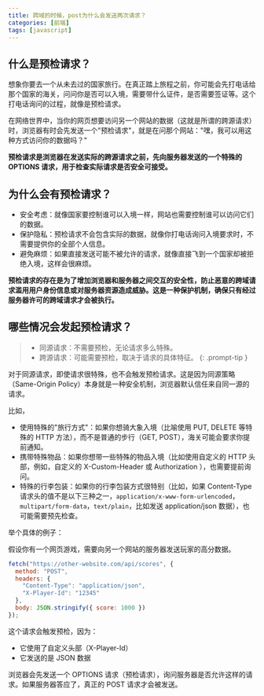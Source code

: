 ```yaml
---
title: 跨域的时候，post为什么会发送两次请求？
categories: [前端]
tags: [javascript]
---
```


## 什么是预检请求？

想象你要去一个从未去过的国家旅行。在真正踏上旅程之前，你可能会先打电话给那个国家的海关，问问你是否可以入境，需要带什么证件，是否需要签证等。这个打电话询问的过程，就像是预检请求。

在网络世界中，当你的网页想要访问另一个网站的数据（这就是所谓的跨源请求）时，浏览器有时会先发送一个"预检请求"，就是在问那个网站："嘿，我可以用这种方式访问你的数据吗？"

**预检请求是浏览器在发送实际的跨源请求之前，先向服务器发送的一个特殊的 OPTIONS 请求，用于检查实际请求是否安全可接受。**

## 为什么会有预检请求？

- 安全考虑：就像国家要控制谁可以入境一样，网站也需要控制谁可以访问它们的数据。
- 保护隐私：预检请求不会包含实际的数据，就像你打电话询问入境要求时，不需要提供你的全部个人信息。
- 避免麻烦：如果直接发送可能不被允许的请求，就像直接飞到一个国家却被拒绝入境，这样会很麻烦。

**预检请求的存在是为了增加浏览器和服务器之间交互的安全性，防止恶意的跨域请求滥用用户身份信息或对服务器资源造成威胁。这是一种保护机制，确保只有经过服务器许可的跨域请求才会被执行。**

## 哪些情况会发起预检请求？

> - 同源请求：不需要预检，无论请求多么特殊。
> - 跨源请求：可能需要预检，取决于请求的具体特征。
{: .prompt-tip }

对于同源请求，即使请求很特殊，也不会触发预检请求。这是因为同源策略（Same-Origin Policy）本身就是一种安全机制，浏览器默认信任来自同一源的请求。

比如，

- 使用特殊的"旅行方式"：如果你想骑大象入境（比喻使用 PUT, DELETE 等特殊的 HTTP 方法），而不是普通的步行（GET, POST），海关可能会要求你提前通知。
- 携带特殊物品：如果你想带一些特殊的物品入境（比如使用自定义的 HTTP 头部，例如，自定义的 X-Custom-Header 或 Authorization ），也需要提前询问。
- 特殊的行李包装：如果你的行李包装方式很特别（比如，如果 Content-Type 请求头的值不是以下三种之一，`application/x-www-form-urlencoded`，`multipart/form-data`，`text/plain`，比如发送 application/json 数据），也可能需要预先检查。

举个具体的例子：

假设你有一个网页游戏，需要向另一个网站的服务器发送玩家的高分数据。

```js
fetch("https://other-website.com/api/scores", {
  method: "POST",
  headers: {
    "Content-Type": "application/json",
    "X-Player-Id": "12345"
  },
  body: JSON.stringify({ score: 1000 })
});
```

这个请求会触发预检，因为：

- 它使用了自定义头部（X-Player-Id）
- 它发送的是 JSON 数据

浏览器会先发送一个 OPTIONS 请求（预检请求），询问服务器是否允许这样的请求。如果服务器答应了，真正的 POST 请求才会被发送。
